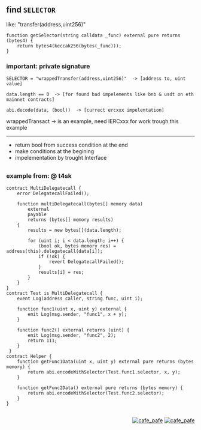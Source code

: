 ## find `SELECTOR`
like: "transfer(address,uint256)"

```
function getSelector(string calldata _func) external pure returns (bytes4) {
    return bytes4(keccak256(bytes(_func)));
}
```

### important: private signature
 
 ```
 SELECTOR = "wrappedTransfer(address,uint256)"  -> [address to, uint value]
 ```
 ```
 data.length == 0  -> [for found bad impelements like bnb & usdt on eth mainnet contracts]
 ```
 ```
 abi.decode(data, (bool))  -> [currect ercxxx impelentation]
 ```
 
 wrappedTransact  -> is an example, need IERCxxx for work trough this example
 
 ---
 
 - return bool from success condition at the end
 - make conditions at the begining
 - impelementation by trought Interface

##

### example from: @ t4sk
```
contract MultiDelegatecall {
    error DelegatecallFailed();

    function multiDelegatecall(bytes[] memory data)
        external
        payable
        returns (bytes[] memory results)
    {
        results = new bytes[](data.length);

        for (uint i; i < data.length; i++) {
            (bool ok, bytes memory res) = address(this).delegatecall(data[i]);
            if (!ok) {
                revert DelegatecallFailed();
            }
            results[i] = res;
        }
    }
}
contract Test is MultiDelegatecall {
    event Log(address caller, string func, uint i);

    function func1(uint x, uint y) external {
        emit Log(msg.sender, "func1", x + y);
    }

    function func2() external returns (uint) {
        emit Log(msg.sender, "func2", 2);
        return 111;
    }
 }
contract Helper {
    function getFunc1Data(uint x, uint y) external pure returns (bytes memory) {
        return abi.encodeWithSelector(Test.func1.selector, x, y);
    }

    function getFunc2Data() external pure returns (bytes memory) {
        return abi.encodeWithSelector(Test.func2.selector);
    }
}
```

##

<p align="right"> 
  <a href="https://github.com/mosi-sol/audit" target="blank">
  <img src="https://img.shields.io/badge/Ver-2022-blue?style=flat" alt="cafe_pafe" /></a>
  <a href="https://github.com/mosi-sol/audit" target="blank">
  <img src="https://img.shields.io/badge/License-MIT-lightblue?style=flat" alt="cafe_pafe" /></a>
</p>
